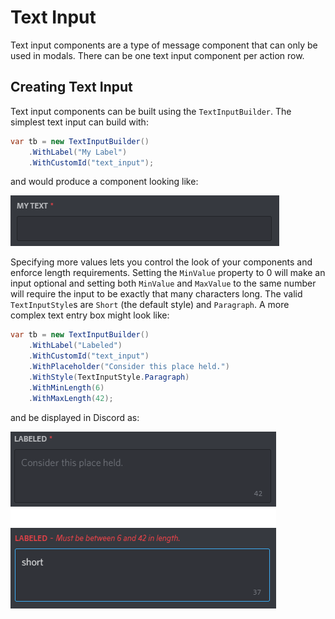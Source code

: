 # Text Input
Text input components are a type of message component that can only 
be used in modals. There can be one text input component per action 
row.

## Creating Text Input 
Text input components can be built using the `TextInputBuilder`.
The simplest text input can build with:
```cs
var tb = new TextInputBuilder()
    .WithLabel("My Label")
    .WithCustomId("text_input");
```
and would produce a component looking like:

![](images/image5.png)

Specifying more values lets you control the look of your components
and enforce length requirements. Setting the `MinValue` property to 0
will make an input optional and setting both `MinValue` and `MaxValue`
to the same number will require the input to be exactly that many 
characters long. The valid `TextInputStyle`s are `Short` (the default
style) and `Paragraph`. A more complex text entry box might look like:
```cs
var tb = new TextInputBuilder()
    .WithLabel("Labeled")
    .WithCustomId("text_input")
    .WithPlaceholder("Consider this place held.")
    .WithStyle(TextInputStyle.Paragraph)
    .WithMinLength(6)
    .WithMaxLength(42);
```
and be displayed in Discord as:

![](images/image6.png)
